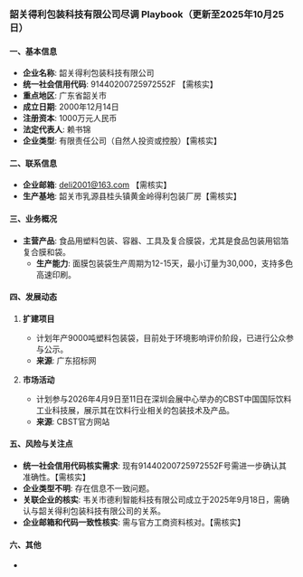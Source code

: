 ### 韶关得利包装科技有限公司尽调 Playbook（更新至2025年10月25日）

#### 一、基本信息
- **企业名称**: 韶关得利包装科技有限公司
- **统一社会信用代码**: 91440200725972552F 【需核实】
- **重点地区**: 广东省韶关市
- **成立日期**: 2000年12月14日
- **注册资本**: 1000万元人民币
- **法定代表人**: 赖书锦
- **企业类型**: 有限责任公司（自然人投资或控股）【需核实】

#### 二、联系信息
- **企业邮箱**: deli2001@163.com 【需核实】
- **生产基地**: 韶关市乳源县桂头镇黄金岭得利包装厂房【需核实】

#### 三、业务概况
- **主营产品**: 食品用塑料包装、容器、工具及复合膜袋，尤其是食品包装用铝箔复合膜和袋。
  - **生产能力**: 面膜包装袋生产周期为12-15天，最小订量为30,000，支持多色高速印刷。

#### 四、发展动态
1. **扩建项目**
   - 计划年产9000吨塑料包装袋，目前处于环境影响评价阶段，已进行公众参与公示。
   - **来源**: 广东招标网

2. **市场活动**
   - 计划参与2026年4月9日至11日在深圳会展中心举办的CBST中国国际饮料工业科技展，展示其在饮料行业相关的包装技术及产品。
   - **来源**: CBST官方网站

#### 五、风险与关注点
- **统一社会信用代码核实需求**: 现有91440200725972552F号需进一步确认其准确性。【需核实】
- **企业类型不明**: 存在信息不一致问题。
- **关联企业的核实**: 韦关市德利智能科技有限公司成立于2025年9月18日，需确认与韶关得利包装科技有限公司的关系。
- **企业邮箱和代码一致性核实**: 需与官方工商资料核对。【需核实】

#### 六、其他
-